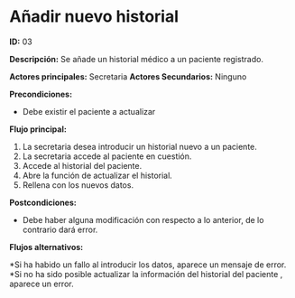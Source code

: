 # Añadir nuevo historial

**ID:** 03

**Descripción:** Se añade un historial médico a un paciente registrado.

**Actores principales:** Secretaria
**Actores Secundarios:** Ninguno

**Precondiciones:**
* Debe existir el paciente a actualizar

**Flujo principal:**
1. La secretaria desea introducir un historial nuevo a un paciente.
2. La secretaria accede al paciente en cuestión.
3. Accede al historial del paciente.
4. Abre la función de actualizar el historial.
5. Rellena con los nuevos datos. 

**Postcondiciones:**

* Debe haber alguna modificación con respecto a lo anterior, de lo contrario dará error.

**Flujos alternativos:**

*Si ha habido un fallo al introducir los datos, aparece un mensaje de error.
*Si no ha sido posible actualizar la información del historial del paciente , aparece un error.

